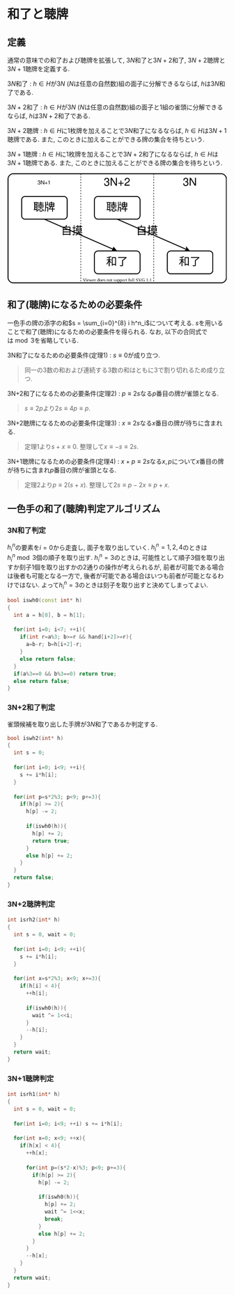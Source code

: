 # 和了と聴牌

## 定義

通常の意味での和了および聴牌を拡張して, $3N$和了と$3N+2$和了, $3N+2$聴牌と$3N+1$聴牌を定義する.

$3N$和了
: $h \in H$が$3N$ ($N$は任意の自然数)組の面子に分解できるならば, $h$は$3N$和了である.

$3N+2$和了
: $h \in H$が$3N$ ($N$は任意の自然数)組の面子と1組の雀頭に分解できるならば, $h$は$3N+2$和了である.

$3N+2$聴牌
: $h \in H$に1枚牌を加えることで$3N$和了になるならば, $h \in H$は$3N+1$聴牌である. また, このときに加えることができる牌の集合を待ちという.

$3N+1$聴牌
: $h \in H$に1枚牌を加えることで$3N+2$和了になるならば, $h \in H$は$3N+1$聴牌である. また, このときに加えることができる牌の集合を待ちという.

![](img/states.svg)

## 和了(聴牌)になるための必要条件

一色手の牌の添字の和$s = \sum_{i=0}^{8} i h^n_i$について考える. $s$を用いることで和了(聴牌)になるための必要条件を得られる. なお, 以下の合同式では$\bmod 3$を省略している.

3N和了になるための必要条件(定理1)
: $s \equiv 0$が成り立つ.

> 同一の3数の和および連続する3数の和はともに3で割り切れるため成り立つ.

3N+2和了になるための必要条件(定理2)
: $p \equiv 2s$なる$p$番目の牌が雀頭となる.

> $s \equiv 2p$より$2s \equiv 4p \equiv p$.

3N+2聴牌になるための必要条件(定理3)
: $x \equiv 2s$なる$x$番目の牌が待ちに含まれる.

> 定理1より$s+x \equiv 0$. 整理して$x \equiv -s \equiv 2s$.

3N+1聴牌になるための必要条件(定理4)
: $x + p \equiv 2s$なる$x, p$について$x$番目の牌が待ちに含まれ$p$番目の牌が雀頭となる.

> 定理2より$p \equiv 2(s+x)$. 整理して$2s \equiv p - 2x \equiv p + x$.

## 一色手の和了(聴牌)判定アルゴリズム

### 3N和了判定

$h^n_i$の要素を$i=0$から走査し, 面子を取り出していく. $h^n_i = 1, 2, 4$のときは$h^n_i \bmod 3$個の順子を取り出す. $h^n_i = 3$のときは, 可能性として順子3個を取り出すか刻子1個を取り出すかの2通りの操作が考えられるが, 前者が可能である場合は後者も可能となる一方で, 後者が可能である場合はいつも前者が可能となるわけではない. よって$h^n_i = 3$のときは刻子を取り出すと決めてしまってよい.

```cpp
bool iswh0(const int* h)
{
  int a = h[0], b = h[1];

  for(int i=0; i<7; ++i){
    if(int r=a%3; b>=r && hand[i+2]>=r){
      a=b-r; b=h[i+2]-r;
    }
    else return false;
  }
  if(a%3==0 && b%3==0) return true;
  else return false;
}
```

### 3N+2和了判定

雀頭候補を取り出した手牌が$3N$和了であるか判定する.

```cpp
bool iswh2(int* h)
{
  int s = 0;

  for(int i=0; i<9; ++i){
    s += i*h[i];
  }

  for(int p=s*2%3; p<9; p+=3){
    if(h[p] >= 2){
      h[p] -= 2;

      if(iswh0(h)){
        h[p] += 2;
        return true;
      }
      else h[p] += 2;
    }
  }
  return false;
}
```

### 3N+2聴牌判定

```cpp
int isrh2(int* h)
{
  int s = 0, wait = 0;

  for(int i=0; i<9; ++i){
    s += i*h[i];
  }

  for(int x=s*2%3; x<9; x+=3){
    if(h[i] < 4){
      ++h[i];

      if(iswh0(h)){
        wait ^= 1<<i;
      }
      --h[i];
    }
  }
  return wait;
}
```

### 3N+1聴牌判定

```cpp
int isrh1(int* h)
{
  int s = 0, wait = 0;

  for(int i=0; i<9; ++i) s += i*h[i];

  for(int x=0; x<9; ++x){
    if(h[x] < 4){
      ++h[x];

      for(int p=(s*2-x)%3; p<9; p+=3){
        if(h[p] >= 2){
          h[p] -= 2;

          if(iswh0(h)){
            h[p] += 2;
            wait ^= 1<<x;
            break;
          }
          else h[p] += 2;
        }
      }
      --h[x];
    }
  }
  return wait;
}
```
